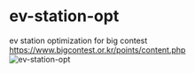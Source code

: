 # ev-station-opt
ev station optimization for big contest  
https://www.bigcontest.or.kr/points/content.php  
![ev-station-opt](https://user-images.githubusercontent.com/76683835/194854225-628b6272-105a-4fc0-8b63-4875a311b775.png)
